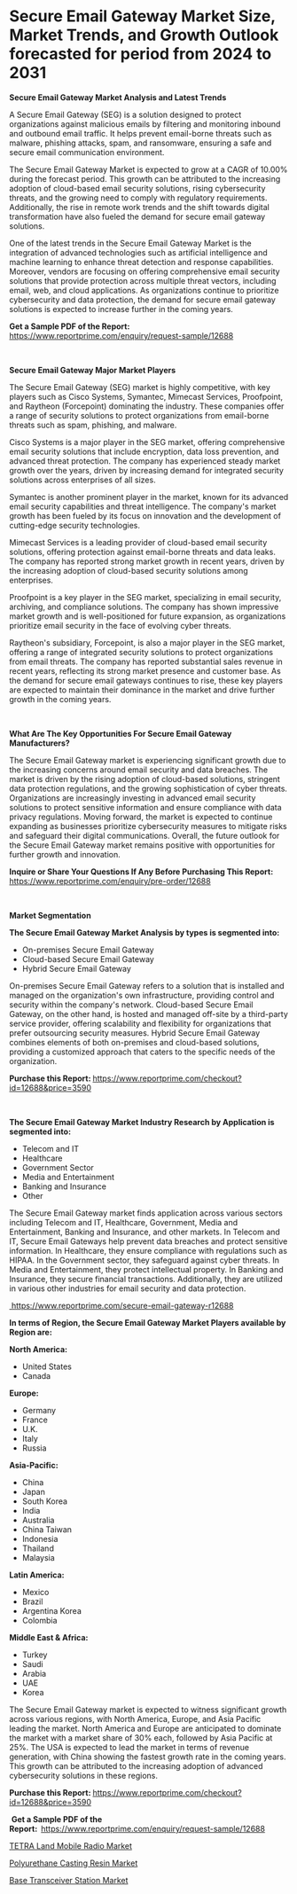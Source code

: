 <p><h1>Secure Email Gateway Market Size, Market Trends, and Growth Outlook forecasted for period from 2024 to 2031</h1></p><p><strong>Secure Email Gateway Market Analysis and Latest Trends</strong></p>
<p><p>A Secure Email Gateway (SEG) is a solution designed to protect organizations against malicious emails by filtering and monitoring inbound and outbound email traffic. It helps prevent email-borne threats such as malware, phishing attacks, spam, and ransomware, ensuring a safe and secure email communication environment.</p><p>The Secure Email Gateway Market is expected to grow at a CAGR of 10.00% during the forecast period. This growth can be attributed to the increasing adoption of cloud-based email security solutions, rising cybersecurity threats, and the growing need to comply with regulatory requirements. Additionally, the rise in remote work trends and the shift towards digital transformation have also fueled the demand for secure email gateway solutions.</p><p>One of the latest trends in the Secure Email Gateway Market is the integration of advanced technologies such as artificial intelligence and machine learning to enhance threat detection and response capabilities. Moreover, vendors are focusing on offering comprehensive email security solutions that provide protection across multiple threat vectors, including email, web, and cloud applications. As organizations continue to prioritize cybersecurity and data protection, the demand for secure email gateway solutions is expected to increase further in the coming years.</p></p>
<p><strong>Get a Sample PDF of the Report:&nbsp;</strong> <a href="https://www.reportprime.com/enquiry/request-sample/12688">https://www.reportprime.com/enquiry/request-sample/12688</a></p>
<p>&nbsp;</p>
<p><strong>Secure Email Gateway Major Market Players</strong></p>
<p><p>The Secure Email Gateway (SEG) market is highly competitive, with key players such as Cisco Systems, Symantec, Mimecast Services, Proofpoint, and Raytheon (Forcepoint) dominating the industry. These companies offer a range of security solutions to protect organizations from email-borne threats such as spam, phishing, and malware.</p><p>Cisco Systems is a major player in the SEG market, offering comprehensive email security solutions that include encryption, data loss prevention, and advanced threat protection. The company has experienced steady market growth over the years, driven by increasing demand for integrated security solutions across enterprises of all sizes.</p><p>Symantec is another prominent player in the market, known for its advanced email security capabilities and threat intelligence. The company's market growth has been fueled by its focus on innovation and the development of cutting-edge security technologies.</p><p>Mimecast Services is a leading provider of cloud-based email security solutions, offering protection against email-borne threats and data leaks. The company has reported strong market growth in recent years, driven by the increasing adoption of cloud-based security solutions among enterprises.</p><p>Proofpoint is a key player in the SEG market, specializing in email security, archiving, and compliance solutions. The company has shown impressive market growth and is well-positioned for future expansion, as organizations prioritize email security in the face of evolving cyber threats.</p><p>Raytheon's subsidiary, Forcepoint, is also a major player in the SEG market, offering a range of integrated security solutions to protect organizations from email threats. The company has reported substantial sales revenue in recent years, reflecting its strong market presence and customer base. As the demand for secure email gateways continues to rise, these key players are expected to maintain their dominance in the market and drive further growth in the coming years.</p></p>
<p>&nbsp;</p>
<p><strong>What Are The Key Opportunities For Secure Email Gateway Manufacturers?</strong></p>
<p><p>The Secure Email Gateway market is experiencing significant growth due to the increasing concerns around email security and data breaches. The market is driven by the rising adoption of cloud-based solutions, stringent data protection regulations, and the growing sophistication of cyber threats. Organizations are increasingly investing in advanced email security solutions to protect sensitive information and ensure compliance with data privacy regulations. Moving forward, the market is expected to continue expanding as businesses prioritize cybersecurity measures to mitigate risks and safeguard their digital communications. Overall, the future outlook for the Secure Email Gateway market remains positive with opportunities for further growth and innovation.</p></p>
<p><strong>Inquire or Share Your Questions If Any Before Purchasing This Report:</strong> <a href="https://www.reportprime.com/enquiry/pre-order/12688">https://www.reportprime.com/enquiry/pre-order/12688</a></p>
<p>&nbsp;</p>
<p><strong>Market Segmentation</strong></p>
<p><strong>The Secure Email Gateway Market Analysis by types is segmented into:</strong></p>
<p><ul><li>On-premises Secure Email Gateway</li><li>Cloud-based Secure Email Gateway</li><li>Hybrid Secure Email Gateway</li></ul></p>
<p><p>On-premises Secure Email Gateway refers to a solution that is installed and managed on the organization's own infrastructure, providing control and security within the company's network. Cloud-based Secure Email Gateway, on the other hand, is hosted and managed off-site by a third-party service provider, offering scalability and flexibility for organizations that prefer outsourcing security measures. Hybrid Secure Email Gateway combines elements of both on-premises and cloud-based solutions, providing a customized approach that caters to the specific needs of the organization.</p></p>
<p><strong>Purchase this Report:&nbsp;</strong><a href="https://www.reportprime.com/checkout?id=12688&price=3590">https://www.reportprime.com/checkout?id=12688&price=3590</a></p>
<p>&nbsp;</p>
<p><strong>The Secure Email Gateway Market Industry Research by Application is segmented into:</strong></p>
<p><ul><li>Telecom and IT</li><li>Healthcare</li><li>Government Sector</li><li>Media and Entertainment</li><li>Banking and Insurance</li><li>Other</li></ul></p>
<p><p>The Secure Email Gateway market finds application across various sectors including Telecom and IT, Healthcare, Government, Media and Entertainment, Banking and Insurance, and other markets. In Telecom and IT, Secure Email Gateways help prevent data breaches and protect sensitive information. In Healthcare, they ensure compliance with regulations such as HIPAA. In the Government sector, they safeguard against cyber threats. In Media and Entertainment, they protect intellectual property. In Banking and Insurance, they secure financial transactions. Additionally, they are utilized in various other industries for email security and data protection.</p></p>
<p><a href="https://www.reportprime.com/secure-email-gateway-r12688">&nbsp;https://www.reportprime.com/secure-email-gateway-r12688</a></p>
<p><strong>In terms of Region, the Secure Email Gateway Market Players available by Region are:</strong></p>
<p>
    <p> <strong> North America: </strong>
        <ul>
            <li>United States</li>
            <li>Canada</li>
        </ul>
        </p> 
    <p> <strong> Europe: </strong>
        <ul>
            <li>Germany</li>
            <li>France</li>
            <li>U.K.</li>
            <li>Italy</li>
            <li>Russia</li>
        </ul>
        </p> 
    <p> <strong> Asia-Pacific: </strong>
        <ul>
            <li>China</li>
            <li>Japan</li>
            <li>South Korea</li>
            <li>India</li>
            <li>Australia</li>
            <li>China Taiwan</li>
            <li>Indonesia</li>
            <li>Thailand</li>
            <li>Malaysia</li>
        </ul>
        </p> 
    <p> <strong> Latin America: </strong>
        <ul>
            <li>Mexico</li>
            <li>Brazil</li>
            <li>Argentina Korea</li>
            <li>Colombia</li>
        </ul>
        </p> 
    <p> <strong> Middle East & Africa: </strong>
        <ul>
            <li>Turkey</li>
            <li>Saudi</li>
            <li>Arabia</li>
            <li>UAE</li>
            <li>Korea</li>
        </ul>
    </p>
    </p>
<p><p>The Secure Email Gateway market is expected to witness significant growth across various regions, with North America, Europe, and Asia Pacific leading the market. North America and Europe are anticipated to dominate the market with a market share of 30% each, followed by Asia Pacific at 25%. The USA is expected to lead the market in terms of revenue generation, with China showing the fastest growth rate in the coming years. This growth can be attributed to the increasing adoption of advanced cybersecurity solutions in these regions.</p></p>
<p><strong>Purchase this Report: </strong><a href="https://www.reportprime.com/checkout?id=12688&price=3590">https://www.reportprime.com/checkout?id=12688&price=3590</a></p>
<p>&nbsp;<strong>Get a Sample PDF of the Report:&nbsp;&nbsp;</strong><a href="https://www.reportprime.com/enquiry/request-sample/12688">https://www.reportprime.com/enquiry/request-sample/12688</a></p>
<p><strong></strong></p>
<p><p><a href="https://github.com/kufem1/Market-Research-Report-List-2/blob/main/tetra-land-mobile-radio-market.md">TETRA Land Mobile Radio Market</a></p><p><a href="https://gentle-editor-9db.notion.site/Polyurethane-Casting-Resin-Market-with-the-goal-of-estimating-the-market-size-and-future-growth-pote-1c7719d895694294b950c481fea7909f">Polyurethane Casting Resin Market</a></p><p><a href="https://github.com/singletonthaxterkelliehr2df/Market-Research-Report-List-1/blob/main/base-transceiver-station-market.md">Base Transceiver Station Market</a></p></p>